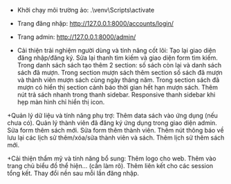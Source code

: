 + Khởi chạy môi trường ảo: .\venv\Scripts\activate
+ Trang đăng nhập: http://127.0.0.1:8000/accounts/login/
+ Trang admin: http://127.0.0.1:8000/admin/


+ Cải thiện trải nghiệm người dùng và tính năng cốt lõi:
    Tạo lại giao diện đăng nhập/đăng ký.
    Sửa lại thanh tìm kiếm và giao diện form tìm kiếm.
    Trong danh sách sách tạo thêm 2 section: số sách còn lại và danh sách sách đã mượn.
    Trong section mượn sách thêm section số sách đã mượn và thành viên mượn sách cùng ngày tháng năm.
    Trong section sách đã mượn có hiển thị section cảnh báo thời gian hết hạn mượn sách.
    Thêm nút trả sách nhanh trong thanh sidebar.
    Responsive thanh sidebar khi hẹp màn hình chỉ hiển thị icon.

+Quản lý dữ liệu và tính năng phụ trợ:
    Thêm data sách vào ứng dụng (nếu chưa có).
    Quản lý thành viên đã đăng ký ứng dụng trong giao diện admin.
    Sửa form thêm sách mới.
    Sửa form thêm thành viên.
    Thêm nút thông báo về lưu lại các lịch sử thêm/xóa/sửa thành viên và sách.
    Thêm lịch sử thêm sách mới.

+Cải thiện thẩm mỹ và tính năng bổ sung:
    Thêm logo cho web.
    Thêm vào trang chủ biểu đồ thể hiện... (cần làm rõ).
    Thêm liên kết cho các session tổng kết.
    Thay đổi nền sau mỗi lần đăng nhập.